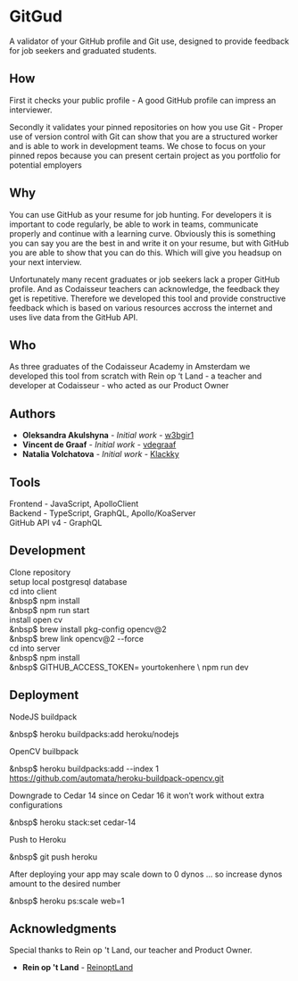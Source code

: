 # GitGud

A validator of your GitHub profile and Git use, designed to provide feedback for job seekers and graduated students.

## How

First it checks your public profile - A good GitHub profile can impress an interviewer.

Secondly it validates your pinned repositories on how you use Git - Proper use of version control with Git can show that you are a structured worker and is able to work in development teams. We chose to focus on your pinned repos because you can present certain project as you portfolio for potential employers

## Why

You can use GitHub as your resume for job hunting. For developers it is important to code regularly, be able to work in teams, communicate properly and continue with a learning curve. Obviously this is something you can say you are the best in and write it on your resume, but with GitHub you are able to show that you can do this. Which will give you headsup on your next interview.

Unfortunately many recent graduates or job seekers lack a proper GitHub profile. And as Codaisseur teachers can acknowledge, the feedback they get is repetitive. Therefore we developed this tool and provide constructive feedback which is based on various resources accross the internet and uses live data from the GitHub API.

## Who

As three graduates of the Codaisseur Academy in Amsterdam we developed this tool from scratch with Rein op ‘t Land - a teacher and developer at Codaisseur - who acted as our Product Owner

## Authors

* **Oleksandra Akulshyna** - *Initial work* - [w3bgir1](https://github.com/w3bgir1)
* **Vincent de Graaf** - *Initial work* - [vdegraaf](https://github.com/vdegraaf)
* **Natalia Volchatova** - *Initial work* - [Klackky](https://github.com/Klackky)

## Tools

Frontend - JavaScript, ApolloClient <br>
Backend - TypeScript, GraphQL, Apollo/KoaServer <br>
GitHub API v4 - GraphQL <br>

## Development

Clone repository <br>
setup local postgresql database<br>
cd into client  <br>
  &nbsp$ npm install <br>
  &nbsp$ npm run start<br>
install open cv <br>
  &nbsp$ brew install pkg-config opencv@2<br>
  &nbsp$ brew link opencv@2 --force<br>
cd into server <br>
  &nbsp$ npm install <br> 
  &nbsp$ GITHUB_ACCESS_TOKEN= yourtokenhere \ npm run dev<br>

## Deployment

NodeJS buildpack

&nbsp$ heroku buildpacks:add heroku/nodejs

OpenCV builbpack

&nbsp$ heroku buildpacks:add --index 1 https://github.com/automata/heroku-buildpack-opencv.git

Downgrade to Cedar 14 since on Cedar 16 it won’t work without extra configurations

&nbsp$ heroku stack:set cedar-14

Push to Heroku

&nbsp$ git push heroku

After deploying your app may scale down to 0 dynos
... so increase dynos amount to the desired number

&nbsp$ heroku ps:scale web=1

## Acknowledgments

Special thanks to Rein op 't Land, our teacher and Product Owner. 
* **Rein op 't Land** - [ReinoptLand](https://github.com/Reinoptland)
